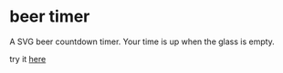 # beer timer

A SVG beer countdown timer. Your time is up when the glass is empty. 

try it [here](https://epoch.github.io/beer-timer.js/)